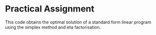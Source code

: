 # Practical Assignment

This code obtains the optimal solution of a standard form linear program using the simplex method and eta factorisation.

